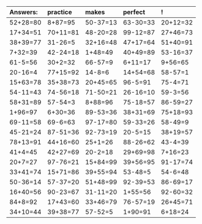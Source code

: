 | Answers: | practice | makes | perfect | ! |
| :--- | :--- | :--- | :--- | :--- |
| 52+28=80 | 8+87=95 | 50-37=13 | 63-30=33 | 20+12=32 | 
| 17+34=51 | 70+11=81 | 48-20=28 | 99-12=87 | 27+46=73 | 
| 38+39=77 | 31-26=5 | 32+16=48 | 47+17=64 | 51+40=91 | 
| 7+32=39 | 42-24=18 | 1+48=49 | 40+49=89 | 53-16=37 | 
| 61-5=56 | 30+2=32 | 66-57=9 | 6+11=17 | 9+56=65 | 
| 20-16=4 | 77+15=92 | 14-8=6 | 14+54=68 | 58-57=1 | 
| 15+63=78 | 35+38=73 | 20+45=65 | 96-5=91 | 75-4=71 | 
| 54-11=43 | 74-56=18 | 71-50=21 | 26-16=10 | 59-3=56 | 
| 58+31=89 | 57-54=3 | 8+88=96 | 75-18=57 | 86-59=27 | 
| 1+96=97 | 6+30=36 | 89-53=36 | 38+31=69 | 75+18=93 | 
| 69-11=58 | 69-6=63 | 97-17=80 | 59-33=26 | 58-49=9 | 
| 45-21=24 | 87-51=36 | 92-73=19 | 20-5=15 | 38+19=57 | 
| 78+13=91 | 44+16=60 | 25+1=26 | 88-26=62 | 43-4=39 | 
| 41+4=45 | 42+27=69 | 20-2=18 | 29+69=98 | 7+16=23 | 
| 20+7=27 | 97-76=21 | 15+84=99 | 39+56=95 | 91-17=74 | 
| 33+41=74 | 15+71=86 | 39+55=94 | 53-48=5 | 54-6=48 | 
| 50-36=14 | 57-37=20 | 51+48=99 | 92-39=53 | 86-69=17 | 
| 16+40=56 | 90-23=67 | 31-11=20 | 1+55=56 | 92-60=32 | 
| 84+8=92 | 17+43=60 | 33+46=79 | 76-57=19 | 26+45=71 | 
| 34+10=44 | 39+38=77 | 57-52=5 | 1+90=91 | 6+18=24 | 
